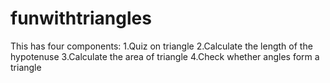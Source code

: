 # funwithtriangles
 
This has four components:
1.Quiz on triangle
2.Calculate the length of the hypotenuse
3.Calculate the area of triangle
4.Check whether angles form a triangle
